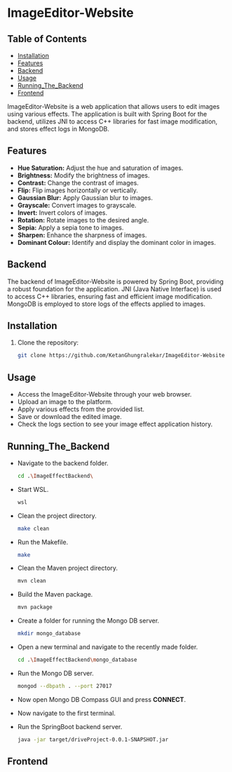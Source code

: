 # ImageEditor-Website

## Table of Contents

- [Installation](#installation)
- [Features](#features)
- [Backend](#backend)
- [Usage](#usage)
- [Running_The_Backend](#running_the_backend)
- [Frontend](#frontend)

ImageEditor-Website is a web application that allows users to edit images using various effects. The application is built with Spring Boot for the backend, utilizes JNI to access C++ libraries for fast image modification, and stores effect logs in MongoDB.

## Features

- **Hue Saturation:** Adjust the hue and saturation of images. 
- **Brightness:** Modify the brightness of images.
- **Contrast:** Change the contrast of images.
- **Flip:** Flip images horizontally or vertically.
- **Gaussian Blur:** Apply Gaussian blur to images.
- **Grayscale:** Convert images to grayscale.
- **Invert:** Invert colors of images.
- **Rotation:** Rotate images to the desired angle.
- **Sepia:** Apply a sepia tone to images.
- **Sharpen:** Enhance the sharpness of images.
- **Dominant Colour:** Identify and display the dominant color in images.

## Backend

The backend of ImageEditor-Website is powered by Spring Boot, providing a robust foundation for the application. JNI (Java Native Interface) is used to access C++ libraries, ensuring fast and efficient image modification. MongoDB is employed to store logs of the effects applied to images.

## Installation

1. Clone the repository:

   ```bash
   git clone https://github.com/KetanGhungralekar/ImageEditor-Website

## Usage

- Access the ImageEditor-Website through your web browser.
- Upload an image to the platform.
- Apply various effects from the provided list.
- Save or download the edited image.
- Check the logs section to see your image effect application history.

## Running_The_Backend

- Navigate to the backend folder.

   ```bash
   cd .\ImageEffectBackend\
- Start WSL.

   ```bash
   wsl
- Clean the project directory.

   ```bash
   make clean
- Run the Makefile.

   ```bash
   make
- Clean the Maven project directory.

   ```bash
   mvn clean

- Build the Maven package.

   ```bash
   mvn package
- Create a folder for running the Mongo DB server.

   ```bash
   mkdir mongo_database
- Open a new terminal and navigate to the recently made folder.

   ```bash
   cd .\ImageEffectBackend\mongo_database
- Run the Mongo DB server.

   ```bash
   mongod --dbpath . --port 27017
- Now open Mongo DB Compass GUI and press **CONNECT**.
- Now navigate to the first terminal.
- Run the SpringBoot backend server.

   ```bash
   java -jar target/driveProject-0.0.1-SNAPSHOT.jar

## Frontend
